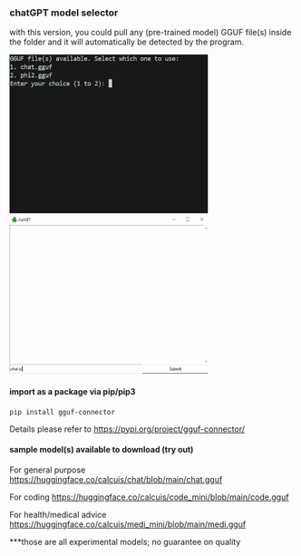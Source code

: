 ### chatGPT model selector

with this version, you could pull any (pre-trained model) GGUF file(s) inside the folder and it will automatically be detected by the program.

[<img src="https://raw.githubusercontent.com/calcuis/chatgpt-model-selector/master/demo.gif" width="350" height="280">](https://github.com/calcuis/chatgpt-model-selector/blob/main/demo.gif)
[<img src="https://raw.githubusercontent.com/calcuis/chatgpt-model-selector/master/demo1.gif" width="350" height="280">](https://github.com/calcuis/chatgpt-model-selector/blob/main/demo1.gif)

#### import as a package via pip/pip3
```
pip install gguf-connector
```
Details please refer to 
https://pypi.org/project/gguf-connector/

#### sample model(s) available to download (try out)
For general purpose
https://huggingface.co/calcuis/chat/blob/main/chat.gguf

For coding
https://huggingface.co/calcuis/code_mini/blob/main/code.gguf

For health/medical advice
https://huggingface.co/calcuis/medi_mini/blob/main/medi.gguf

***those are all experimental models; no guarantee on quality
